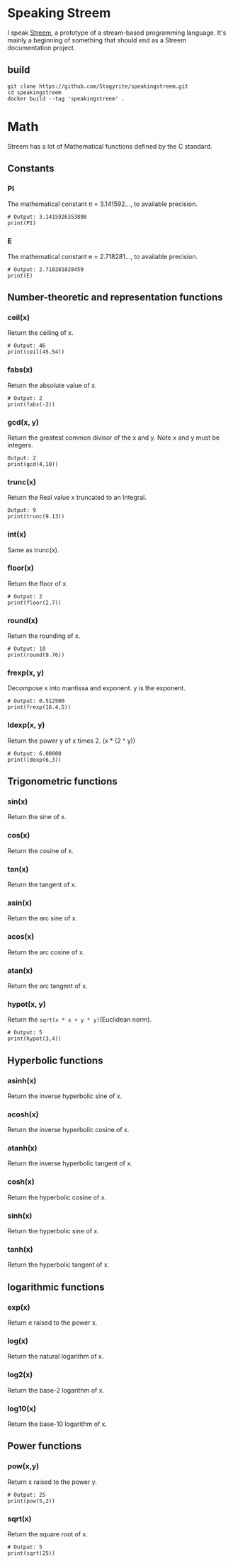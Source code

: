# Speaking Streem

I speak [Streem](https://github.com/matz/streem "matz/streem: prototype of stream based programming language"), a prototype of a stream-based programming language. It's mainly a beginning of something that should end as a Streem documentation project. 

## build

```shell
git clone https://github.com/Stagyrite/speakingstreem.git
cd speakingstreem
docker build --tag 'speakingstreem' .
```

# Math

Streem has a lot of Mathematical functions defined by the C standard.

## Constants

### PI

The mathematical constant π = 3.141592…, to available precision.

```
# Output: 3.1415926353898
print(PI)
```

### E

The mathematical constant e = 2.718281…, to available precision.

```
# Output: 2.718281828459
print(E)
```

## Number-theoretic and representation functions

### ceil(x)

Return the ceiling of x.

```
# Output: 46
print(ceil(45.54))
```

### fabs(x)

Return the absolute value of x.

```
# Output: 2
print(fabs(-2))
```

### gcd(x, y)

Return the greatest common divisor of the x and y. Note x and y must be integers.

```
Output: 2
print(gcd(4,10))
```

### trunc(x)

Return the Real value x truncated to an Integral.

```
Output: 9
print(trunc(9.13))
```

### int(x)

Same as trunc(x).

### floor(x)

Return the floor of x.

```
# Output: 2
print(floor(2.7))
```

### round(x)

Return the rounding of x.

```
# Output: 10
print(round(9.76))
```

### frexp(x, y)

Decompose x into mantissa and exponent. y is the exponent.

```
# Output: 0.512500
print(frexp(16.4,5))
```

### ldexp(x, y)

Return the power y of x times 2. (x * (2 ^ y))

```
# Output: 6.00000
print(ldexp(6,3))
```

## Trigonometric functions

### sin(x)

Return the sine of x.

### cos(x)

Return the cosine of x.

### tan(x)

Return the tangent of x.

### asin(x)

Return the arc sine of x.

### acos(x)

Return the arc cosine of x.

### atan(x)

Return the arc tangent of x.

### hypot(x, y)

Return the `sqrt(x * x + y * y)`(Euclidean norm).

```
# Output: 5
print(hypot(3,4))
```

## Hyperbolic functions

### asinh(x)

Return the inverse hyperbolic sine of x.

### acosh(x)

Return the inverse hyperbolic cosine of x.

### atanh(x)

Return the inverse hyperbolic tangent of x.

### cosh(x)

Return the hyperbolic cosine of x.

### sinh(x)

Return the hyperbolic sine of x.

### tanh(x)

Return the hyperbolic tangent of x.

## logarithmic functions

### exp(x)

Return e raised to the power x.

### log(x)

Return the natural logarithm of x.

### log2(x)

Return the base-2 logarithm of x.

### log10(x)

Return the base-10 logarithm of x.

## Power functions

### pow(x,y)

Return x raised to the power y.

```
# Output: 25
print(pow(5,2))
```

### sqrt(x)

Return the square root of x.

```
# Output: 5
print(sqrt(25))
```